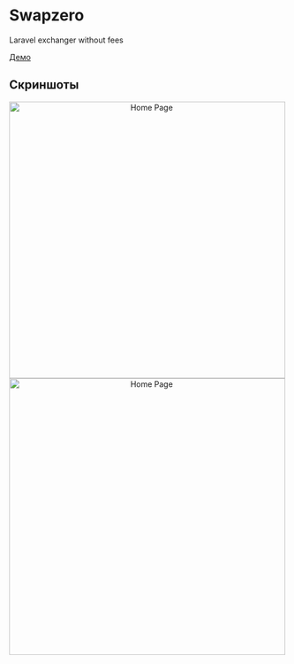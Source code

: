 # Swapzero
Laravel exchanger without fees

<a href="http://swapzero.bozieff.ru">Демо</a>

## Скриншоты
<p align="center">
<img align="left" src="https://github.com/artistotless/Swapzero/blob/main/screen1.jpg" width="500" alt="Home Page">
<br>
<img align="left" src="https://github.com/artistotless/Swapzero/blob/main/screen2.jpg" width="500" alt="Home Page">
</p>

